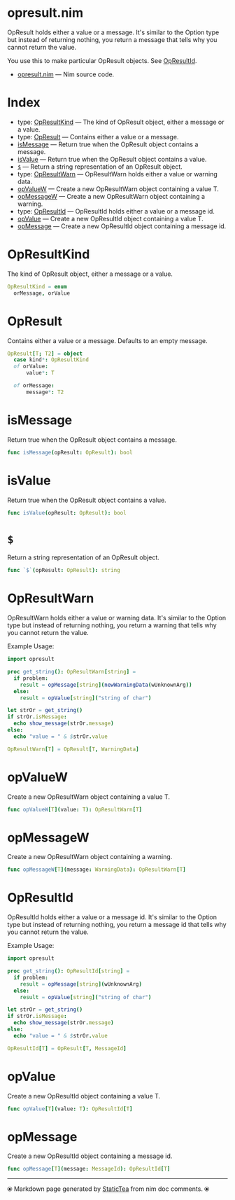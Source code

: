 # opresult.nim

OpResult holds either a value or a message.  It's similar to
the Option type but instead of returning nothing, you return a
message that tells why you cannot return the value.

You use this to make particular OpResult objects. See [OpResultId](opresultid.md).


* [opresult.nim](../src/opresult.nim) &mdash; Nim source code.
# Index

* type: [OpResultKind](#opresultkind) &mdash; The kind of OpResult object, either a message or a value.
* type: [OpResult](#opresult) &mdash; Contains either a value or a message.
* [isMessage](#ismessage) &mdash; Return true when the OpResult object contains a message.
* [isValue](#isvalue) &mdash; Return true when the OpResult object contains a value.
* [`$`](#) &mdash; Return a string representation of an OpResult object.
* type: [OpResultWarn](#opresultwarn) &mdash; OpResultWarn holds either a value or warning data.
* [opValueW](#opvaluew) &mdash; Create a new OpResultWarn object containing a value T.
* [opMessageW](#opmessagew) &mdash; Create a new OpResultWarn object containing a warning.
* type: [OpResultId](#opresultid) &mdash; OpResultId holds either a value or a message id.
* [opValue](#opvalue) &mdash; Create a new OpResultId object containing a value T.
* [opMessage](#opmessage) &mdash; Create a new OpResultId object containing a message id.

# OpResultKind

The kind of OpResult object, either a message or a value.


~~~nim
OpResultKind = enum
  orMessage, orValue
~~~

# OpResult

Contains either a value or a message. Defaults to an empty
message.


~~~nim
OpResult[T; T2] = object
  case kind*: OpResultKind
  of orValue:
      value*: T

  of orMessage:
      message*: T2
~~~

# isMessage

Return true when the OpResult object contains a message.


~~~nim
func isMessage(opResult: OpResult): bool
~~~

# isValue

Return true when the OpResult object contains a value.


~~~nim
func isValue(opResult: OpResult): bool
~~~

# `$`

Return a string representation of an OpResult object.


~~~nim
func `$`(opResult: OpResult): string
~~~

# OpResultWarn

OpResultWarn holds either a value or warning data.  It's similar to
the Option type but instead of returning nothing, you return a
warning that tells why you cannot return the value.

Example Usage:

~~~ nim
import opresult

proc get_string(): OpResultWarn[string] =
  if problem:
    result = opMessage[string](newWarningData(wUnknownArg))
  else:
    result = opValue[string]("string of char")

let strOr = get_string()
if strOr.isMessage:
  echo show_message(strOr.message)
else:
  echo "value = " & $strOr.value
~~~


~~~nim
OpResultWarn[T] = OpResult[T, WarningData]
~~~

# opValueW

Create a new OpResultWarn object containing a value T.


~~~nim
func opValueW[T](value: T): OpResultWarn[T]
~~~

# opMessageW

Create a new OpResultWarn object containing a warning.


~~~nim
func opMessageW[T](message: WarningData): OpResultWarn[T]
~~~

# OpResultId

OpResultId holds either a value or a message id.  It's similar to
the Option type but instead of returning nothing, you return a
message id that tells why you cannot return the value.

Example Usage:

~~~ nim
import opresult

proc get_string(): OpResultId[string] =
  if problem:
    result = opMessage[string](wUnknownArg)
  else:
    result = opValue[string]("string of char")

let strOr = get_string()
if strOr.isMessage:
  echo show_message(strOr.message)
else:
  echo "value = " & $strOr.value
~~~


~~~nim
OpResultId[T] = OpResult[T, MessageId]
~~~

# opValue

Create a new OpResultId object containing a value T.


~~~nim
func opValue[T](value: T): OpResultId[T]
~~~

# opMessage

Create a new OpResultId object containing a message id.


~~~nim
func opMessage[T](message: MessageId): OpResultId[T]
~~~


---
⦿ Markdown page generated by [StaticTea](https://github.com/flenniken/statictea/) from nim doc comments. ⦿
